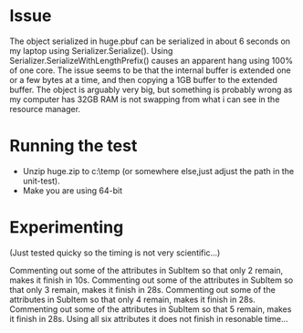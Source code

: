 Issue
======
The object serialized in huge.pbuf can be serialized in about 6 seconds on my laptop using Serializer.Serialize().
Using Serializer.SerializeWithLengthPrefix() causes an apparent hang using 100% of one core.
The issue seems to be that the internal buffer is extended one or a few bytes at a time, and then copying a 1GB buffer to the extended buffer.
The object is arguably very big, but something is probably wrong as my computer has 32GB RAM is not swapping from what i can see in the resource manager.


Running the test
=================
* Unzip huge.zip to c:\temp (or somewhere else,just adjust the path in the unit-test).
* Make you are using 64-bit 

Experimenting
==============
(Just tested quicky so the timing is not very scientific...)

Commenting out some of the attributes in SubItem so that only 2 remain, makes it finish in 10s.
Commenting out some of the attributes in SubItem so that only 3 remain, makes it finish in 28s.
Commenting out some of the attributes in SubItem so that only 4 remain, makes it finish in 28s.
Commenting out some of the attributes in SubItem so that 5 remain, makes it finish in 28s.
Using all six attributes it does not finish in resonable time...

